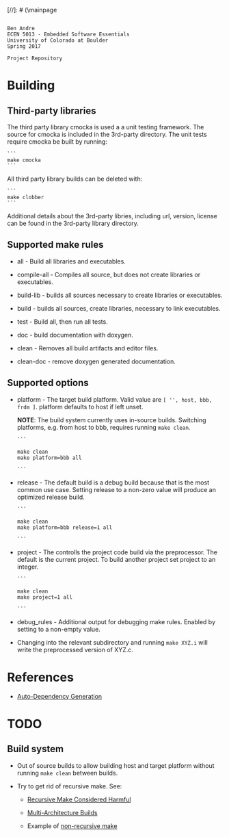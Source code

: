 [//]: # (\mainpage

```

Ben Andre
ECEN 5013 - Embedded Software Essentials
University of Colorado at Boulder
Spring 2017

Project Repository

```

# Building

## Third-party libraries

The third party library cmocka is used a a unit testing framework. The
source for cmocka is included in the 3rd-party directory. The unit
tests require cmocka be built by running:

    ```
    make cmocka
    ```

All third party library builds can be deleted with:

    ```
    make clobber
    ```

Additional details about the 3rd-party libries, including url,
version, license can be found in the 3rd-party library directory.

## Supported make rules

  * all - Build all libraries and executables.
  
  * compile-all - Compiles all source, but does not create libraries
  or executables.
  
  * build-lib - builds all sources necessary to create libraries
  or executables.
  
  * build - builds all sources, create libraries, necessary to link
    executables.
  
  * test - Build all, then run all tests.

  * doc - build documentation with doxygen.
  
  * clean - Removes all build artifacts and editor files.

  * clean-doc - remove doxygen generated documentation.
  
## Supported options
  
  * platform - The target build platform. Valid value are `[ '',
    host, bbb, frdm ]`. platform defaults to host if left unset.
  
    **NOTE**: The build system currently uses in-source
    builds. Switching platforms, e.g. from host to bbb, requires
    running `make clean`.
    
        ```
        
        make clean
        make platform=bbb all
        
        ```
  
  * release - The default build is a debug build because that is the
    most common use case. Setting release to a non-zero value will
    produce an optimized release build.

        ```
        
        make clean
        make platform=bbb release=1 all
        
        ```
  
  * project - The controlls the project code build via the
    preprocessor.  The default is the current project. To build
    another project set project to an integer.

        ```
        
        make clean
        make project=1 all
        
        ```
  
  * debug_rules - Additional output for debugging make rules. Enabled
  by setting to a non-empty value.
  
  * Changing into the relevant subdirectory and running `make XYZ.i`
  will write the preprocessed version of XYZ.c.
  
# References

  * [Auto-Dependency Generation](http://make.mad-scientist.net/papers/advanced-auto-dependency-generation/)

# TODO

## Build system

  * Out of source builds to allow building host and target platform
    without running `make clean` between builds.

  * Try to get rid of recursive make. See:
  
    * [Recursive Make Considered Harmful](http://aegis.sourceforge.net/auug97.pdf)

    * [Multi-Architecture Builds](http://make.mad-scientist.net/papers/multi-architecture-builds/)

    * Example of [non-recursive make](https://evbergen.home.xs4all.nl/nonrecursive-make.html)
        
